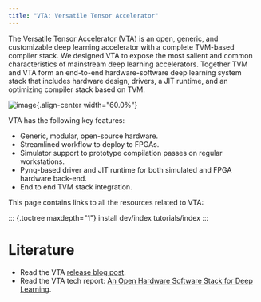 ```yaml
---
title: "VTA: Versatile Tensor Accelerator"
---
```


The Versatile Tensor Accelerator (VTA) is an open, generic, and
customizable deep learning accelerator with a complete TVM-based
compiler stack. We designed VTA to expose the most salient and common
characteristics of mainstream deep learning accelerators. Together TVM
and VTA form an end-to-end hardware-software deep learning system stack
that includes hardware design, drivers, a JIT runtime, and an optimizing
compiler stack based on TVM.

![image](https://raw.githubusercontent.com/uwsampl/web-data/main/vta/blogpost/vta_overview.png){.align-center
width="60.0%"}

VTA has the following key features:

-   Generic, modular, open-source hardware.
-   Streamlined workflow to deploy to FPGAs.
-   Simulator support to prototype compilation passes on regular
    workstations.
-   Pynq-based driver and JIT runtime for both simulated and FPGA
    hardware back-end.
-   End to end TVM stack integration.

This page contains links to all the resources related to VTA:

::: {.toctree maxdepth="1"}
install dev/index tutorials/index
:::

# Literature

-   Read the VTA [release blog
    post](https://tvm.apache.org/2018/07/12/vta-release-announcement).
-   Read the VTA tech report: [An Open Hardware Software Stack for Deep
    Learning](https://arxiv.org/abs/1807.04188).
